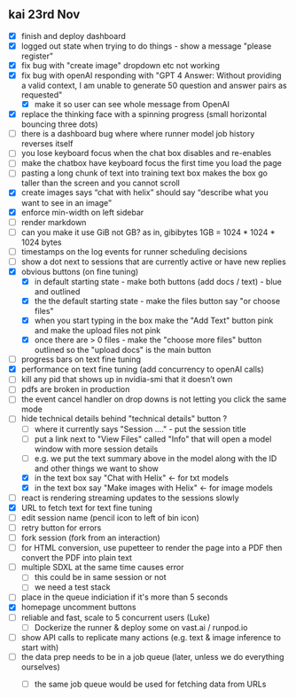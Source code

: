 ## kai 23rd Nov

 - [x] finish and deploy dashboard
 - [x] logged out state when trying to do things - show a message "please register"
 - [x] fix bug with "create image" dropdown etc not working
 - [x] fix bug with openAI responding with "GPT 4 Answer: Without providing a valid context, I am unable to generate 50 question and answer pairs as requested"
   - [x] make it so user can see whole message from OpenAI
 - [x] replace the thinking face with a spinning progress (small horizontal bouncing three dots)
 - [ ] there is a dashboard bug where where runner model job history reverses itself
 - [ ] you lose keyboard focus when the chat box disables and re-enables
 - [ ] make the chatbox have keyboard focus the first time you load the page
 - [ ] pasting a long chunk of text into training text box makes the box go taller than the screen and you cannot scroll
 - [x] create images says “chat with helix” should say “describe what you want to see in an image”
 - [x] enforce min-width on left sidebar
 - [ ] render markdown
 - [ ] can you make it use GiB not GB? as in, gibibytes 1GB = 1024 * 1024 * 1024 bytes
 - [ ] timestamps on the log events for runner scheduling decisions
 - [ ] show a dot next to sessions that are currently active or have new replies
 - [x] obvious buttons (on fine tuning)
   - [x] in default starting state - make both buttons (add docs / text) - blue and outlined
   - [x] the the default starting state - make the files button say "or choose files"
   - [x] when you start typing in the box make the "Add Text" button pink and make the upload files not pink
   - [x] once there are > 0 files - make the "choose more files" button outlined so the "upload docs" is the main button
 - [ ] progress bars on text fine tuning
 - [x] performance on text fine tuning (add concurrency to openAI calls)
 - [ ] kill any pid that shows up in nvidia-smi that it doesn’t own
 - [ ] pdfs are broken in production
 - [ ] the event cancel handler on drop downs is not letting you click the same mode
 - [ ] hide technical details behind "technical details" button ?
   - [ ] where it currently says "Session ...." - put the session title
   - [ ] put a link next to "View Files" called "Info" that will open a model window with more session details
   - [ ] e.g. we put the text summary above in the model along with the ID and other things we want to show
   - [x] in the text box say "Chat with Helix" <- for txt models
   - [x] in the text box say "Make images with Helix" <- for image models
 - [ ] react is rendering streaming updates to the sessions slowly
 - [x] URL to fetch text for text fine tuning
 - [ ] edit session name (pencil icon to left of bin icon)
 - [ ] retry button for errors
 - [ ] fork session (fork from an interaction)
 - [ ] for HTML conversion, use pupetteer to render the page into a PDF then convert the PDF into plain text
 - [ ] multiple SDXL at the same time causes error
   - [ ] this could be in same session or not
   - [ ] we need a test stack
 - [ ] place in the queue indiciation if it's more than 5 seconds
 - [x] homepage uncomment buttons
 - [ ] reliable and fast, scale to 5 concurrent users (Luke)
   - [ ] Dockerize the runner & deploy some on vast.ai / runpod.io
 - [ ] show API calls to replicate many actions (e.g. text & image inference to start with)
 - [ ] the data prep needs to be in a job queue (later, unless we do everything ourselves)
   - [ ] the same job queue would be used for fetching data from URLs

 